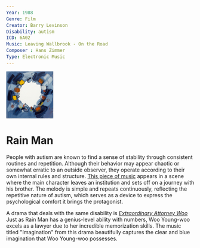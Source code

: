 ```yaml
---
Year: 1988
Genre: Film
Creator: Barry Levinson
Disability: autism
ICD: 6A02
Music: Leaving Wallbrook - On the Road
Composer : Hans Zimmer
Type: Electronic Music
---
```


<img src="./ahn_ire_img_.jpg" alt="image depicting Autism" style="width :25%;" />

# Rain Man

People with autism are known to find a sense of stability through consistent routines and repetition. Although their behavior may appear chaotic or somewhat erratic to an outside observer, they operate according to their own internal rules and structure. [This piece of music](https://youtu.be/gEX3bBjz44s?si=VR_Zktla-0bqEbfv) appears in a scene where the main character leaves an institution and sets off on a journey with his brother. The melody is simple and repeats continuously, reflecting the repetitive nature of autism, which serves as a device to express the psychological comfort it brings the protagonist.

A drama that deals with the same disability is [*Extraordinary Attorney Woo*](kim_jaehee.md) Just as Rain Man has a genius-level ability with numbers, Woo Young-woo excels as a lawyer due to her incredible memorization skills. The music titled "Imagination" from this drama beautifully captures the clear and blue imagination that Woo Young-woo possesses.
